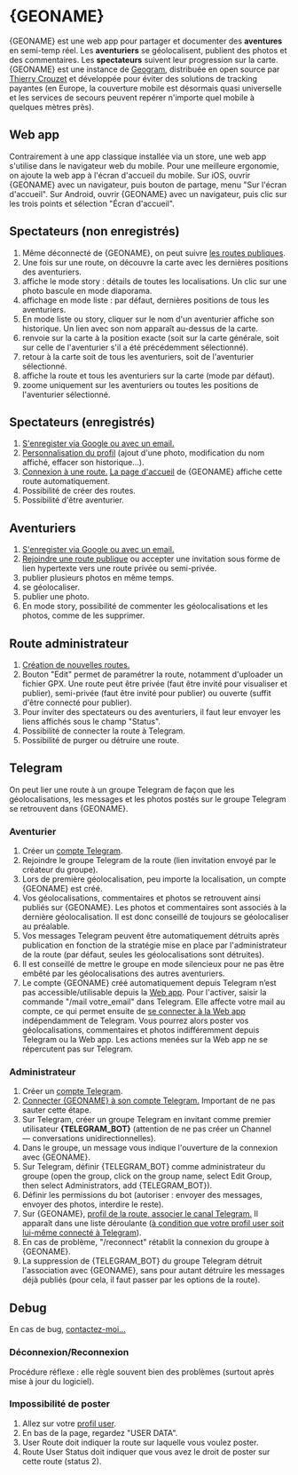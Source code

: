 # {GEONAME}

{GEONAME} est une web app pour partager et documenter des **aventures** en semi-temp réel.
Les **aventuriers** se géolocalisent, publient des photos et des commentaires.
Les **spectateurs** suivent leur progression sur la carte.
{GEONAME} est une instance de [Geogram](https://github.com/tcrouzet/geogram), distribuée en open source par [Thierry Crouzet](https://tcrouzet.com/) et développée pour éviter des solutions de tracking payantes (en Europe, la couverture mobile est désormais quasi universelle et les services de secours peuvent repérer n'importe quel mobile à quelques mètres près).  

## Web app

Contrairement à une app classique installée via un store, une web app s'utilise dans le navigateur web du mobile. Pour une meilleure ergonomie, on ajoute la web app à l'écran d'accueil du mobile. Sur iOS, ouvrir {GEONAME} avec un navigateur, puis bouton de partage, menu "Sur l'écran d'accueil". Sur Android, ouvrir {GEONAME} avec un navigateur, puis clic sur les trois points et sélection "Écran d'accueil".

## Spectateurs (non enregistrés)

1. Même déconnecté de {GEONAME}, on peut suivre [les routes publiques](/routes).
1. Une fois sur une route, on découvre la carte avec les dernières positions des aventuriers.
1. <i class="fas fa-book"></i> affiche le mode story : détails de toutes les localisations. Un clic sur une photo bascule en mode diaporama.
1. <i class="fas fa-list"></i> affichage en mode liste : par défaut, dernières positions de tous les aventuriers.
1. En mode liste ou story, cliquer sur le nom d'un aventurier affiche son historique. Un lien avec son nom apparaît au-dessus de la carte.
1. <i class="fas fa-map-marker-alt"></i> renvoie sur la carte à la position exacte (soit sur la carte générale, soit sur celle de l'aventurier s'il a été précédemment sélectionné).
1. <i class="fas fa-map"></i> retour à la carte soit de tous les aventuriers, soit de l'aventurier sélectionné.
1. <i class="fas fa-expand-arrows-alt"></i> affiche la route et tous les aventuriers sur la carte (mode par défaut).
1. <i class="fas fa-compress"></i> zoome uniquement sur les aventuriers ou toutes les positions de l'aventurier sélectionné.

## Spectateurs (enregistrés)

1. [S'enregister via Google ou avec un email.](/login)
1. [Personnalisation du profil](/user) (ajout d'une photo, modification du nom affiché, effacer son historique…).
1. [Connexion à une route.](/routes) [La page d'accueil](/) de {GEONAME} affiche cette route automatiquement.
1. Possibilité de créer des routes.
1. Possibilité d'être aventurier.

## Aventuriers

1. [S'enregister via Google ou avec un email.](/login)
2. [Rejoindre une route publique](/routes) ou accepter une invitation sous forme de lien hypertexte vers une route privée ou semi-privée.
1. <i class="fas fa-images"></i> publier plusieurs photos en même temps.
1. <i class="fas fa-map-marker-alt"></i> se géolocaliser.
1. <i class="fas fa-camera"></i> publier une photo.
1. En mode story, possibilité de commenter les géolocalisations et les photos, comme de les supprimer.

## Route administrateur

1. [Création de nouvelles routes.](/routes)
1. Bouton "Edit" permet de paramétrer la route, notamment d'uploader un fichier GPX. Une route peut être privée (faut être invité pour visualiser et publier), semi-privée (faut être invité pour publier) ou ouverte (suffit d'être connecté pour publier).
1. Pour inviter des spectateurs ou des aventuriers, il faut leur envoyer les liens affichés sous le champ "Status".
1. Possibilité de connecter la route à Telegram.
1. Possibilité de purger ou détruire une route.

## Telegram

On peut lier une route à un groupe Telegram de façon que les géolocalisations, les messages et les photos postés sur le groupe Telegram se retrouvent dans {GEONAME}.

### Aventurier

1. Créer un [compte Telegram](https://telegram.org/apps).
2. Rejoindre le groupe Telegram de la route (lien invitation envoyé par le créateur du groupe).
3. Lors de première géolocalisation, peu importe la localisation, un compte {GEONAME} est créé.
4. Vos géolocalisations, commentaires et photos se retrouvent ainsi publiés sur {GEONAME}. Les photos et commentaires sont associés à la dernière géolocalisation. Il est donc conseillé de toujours se géolocaliser au préalable.
5. Vos messages Telegram peuvent être automatiquement détruits après publication en fonction de la stratégie mise en place par l'administrateur de la route (par défaut, seules les géolocalisations sont détruites).
6. Il est conseillé de mettre le groupe en mode silencieux pour ne pas être embêté par les géolocalisations des autres aventuriers.
7. Le compte {GEONAME} créé automatiquement depuis Telegram n’est pas accessible/utilisable depuis la [Web app](/). Pour l'activer, saisir la commande "/mail votre_email" dans Telegram. Elle affecte votre mail au compte, ce qui permet ensuite de [se connecter à la Web app](/login) indépendamment de Telegram. Vous pourrez alors poster vos géolocalisations, commentaires et photos indifféremment depuis Telegram ou la Web app. Les actions menées sur la Web app ne se répercutent pas sur Telegram.


### Administrateur

1. Créer un [compte Telegram](https://telegram.org/apps).
1. [Connecter {GEONAME} à son compte Telegram.](/user) Important de ne pas sauter cette étape.
1. Sur Telegram, créer un groupe Telegram en invitant comme premier utilisateur **{TELEGRAM_BOT}** (attention de ne pas créer un Channel — conversations unidirectionnelles).
1. Dans le groupe, un message vous indique l'ouverture de la connexion avec {GEONAME}.
1. Sur Telegram, définir {TELEGRAM_BOT} comme administrateur du groupe (open the group, click on the group name, select Edit Group, then select Administrators, add {TELEGRAM_BOT}).
1. Définir les permissions du bot (autoriser : envoyer des messages, envoyer des photos, interdire le reste).
1. Sur {GEONAME}, [profil de la route, associer le canal Telegram.](/route) Il apparaît dans une liste déroulante ([à condition que votre profil user soit lui-même connecté à Telegram](/user)).
1. En cas de problème, "/reconnect" rétablit la connexion du groupe à {GEONAME}.
1. La suppression de {TELEGRAM_BOT} du groupe Telegram détruit l'association avec {GEONAME}, sans pour autant détruire les messages déjà publiés (pour cela, il faut passer par les options de la route).


## Debug

En cas de bug, [contactez-moi…](/contact/)

### Déconnexion/Reconnexion

Procédure réflexe : elle règle souvent bien des problèmes (surtout après mise à jour du logiciel).

### Impossibilité de poster

1. Allez sur votre [profil user](/user).
1. En bas de la page, regardez "USER DATA".
1. User Route doit indiquer la route sur laquelle vous voulez poster.
1. Route User Status doit indiquer que vous avez le droit de poster sur cette route (status 2).

